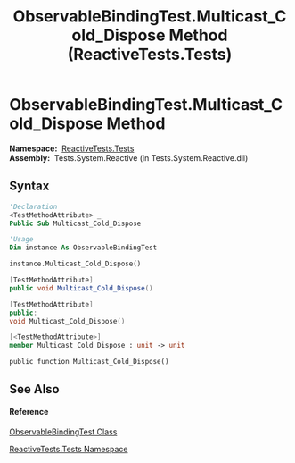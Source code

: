 ﻿---
title: ObservableBindingTest.Multicast_Cold_Dispose Method  (ReactiveTests.Tests)
TOCTitle: Multicast_Cold_Dispose Method
ms:assetid: M:ReactiveTests.Tests.ObservableBindingTest.Multicast_Cold_Dispose
ms:mtpsurl: https://msdn.microsoft.com/en-us/library/reactivetests.tests.observablebindingtest.multicast_cold_dispose(v=VS.103)
ms:contentKeyID: 36618905
ms.date: 06/28/2011
mtps_version: v=VS.103
f1_keywords:
- ReactiveTests.Tests.ObservableBindingTest.Multicast_Cold_Dispose
dev_langs:
- CSharp
- JScript
- VB
- FSharp
- c++
---

# ObservableBindingTest.Multicast\_Cold\_Dispose Method

**Namespace:**  [ReactiveTests.Tests](hh289046\(v=vs.103\).md)  
**Assembly:**  Tests.System.Reactive (in Tests.System.Reactive.dll)

## Syntax

``` vb
'Declaration
<TestMethodAttribute> _
Public Sub Multicast_Cold_Dispose
```

``` vb
'Usage
Dim instance As ObservableBindingTest

instance.Multicast_Cold_Dispose()
```

``` csharp
[TestMethodAttribute]
public void Multicast_Cold_Dispose()
```

``` c++
[TestMethodAttribute]
public:
void Multicast_Cold_Dispose()
```

``` fsharp
[<TestMethodAttribute>]
member Multicast_Cold_Dispose : unit -> unit 
```

``` jscript
public function Multicast_Cold_Dispose()
```

## See Also

#### Reference

[ObservableBindingTest Class](hh303616\(v=vs.103\).md)

[ReactiveTests.Tests Namespace](hh289046\(v=vs.103\).md)

